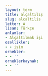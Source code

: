 ```yaml
---
layout: term
title: alçaltılış
slug: alcaltilis
letter: A
lisan: Türkçe
anlamlar:
- Alçaltılmak işi
ozellikler:
- - isim
ornekler:
- - ''
orneklerkaynak:
- - ''
---
```

